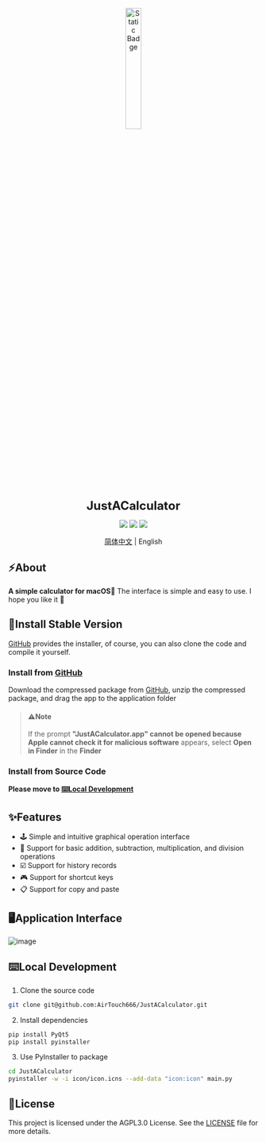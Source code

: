 <p align="center">
  <img src="https://airpicture.pages.dev/file/f3830462cf36972feb846.png" alt="Static Badge" width="25%;" />
</p>
<p align="center">
  <b style="font-size: 24px;">JustACalculator</b>
</p>													             

<p align="center">
  <img src="https://img.shields.io/badge/language-Python-light" />
  <img src="https://img.shields.io/badge/IDE-Pycharm-light" />
  <img src="https://img.shields.io/badge/licence-AGPL3.0-orange" />
</p>

<p align="center">
  <a href="https://github.com/AirTouch666/JustACalculator/blob/main/README.md">简体中文</a> | English
</p>

## ⚡️About

**A simple calculator for macOS🎉** The interface is simple and easy to use. I hope you like it 👻

## 💽Install Stable Version

[GitHub](https://github.com/AirTouch666/JustACalculator/releases) provides the installer, of course, you can also clone the code and compile it yourself.

### Install from [GitHub](https://github.com/AirTouch666/JustACalculator/releases)

Download the compressed package from [GitHub](https://github.com/AirTouch666/JustACalculator/releases), unzip the compressed package, and drag the app to the application folder

>#### ⚠️Note
>If the prompt **"JustACalculator.app" cannot be opened because Apple cannot check it for malicious software** appears, select **Open in Finder** in the **Finder**
### Install from Source Code
**Please move to [⌨️Local Development](#⌨️Local-Development)**

## ✨Features
- 🕹 Simple and intuitive graphical operation interface
- 🦄 Support for basic addition, subtraction, multiplication, and division operations
- ☑️ Support for history records
- 🎮 Support for shortcut keys
- 📋 Support for copy and paste
  
## 🖥Application Interface
![image](https://touchware.us.kg/%E6%9C%BA%E5%9C%BA%E6%8E%A8%E8%8D%90-%E9%AD%94%E6%88%92%E6%9C%BA%E5%9C%BA/justac.png)

## ⌨️Local Development

1. Clone the source code
```bash
git clone git@github.com:AirTouch666/JustACalculator.git
```
2. Install dependencies
```bash
pip install PyQt5
pip install pyinstaller
```
3. Use PyInstaller to package
```bash 
cd JustACalculator
pyinstaller -w -i icon/icon.icns --add-data "icon:icon" main.py
``` 

## 📜License
This project is licensed under the AGPL3.0 License. See the [LICENSE](https://github.com/AirTouch666/JustACalculator/blob/main/LICENSE) file for more details.
